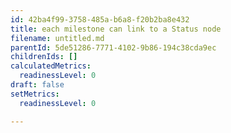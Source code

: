 ```yaml
---
id: 42ba4f99-3758-485a-b6a8-f20b2ba8e432
title: each milestone can link to a Status node
filename: untitled.md
parentId: 5de51286-7771-4102-9b86-194c38cda9ec
childrenIds: []
calculatedMetrics:
  readinessLevel: 0
draft: false
setMetrics:
  readinessLevel: 0

---
```

